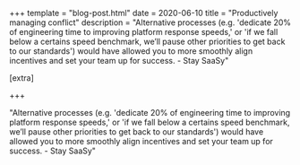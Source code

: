 +++
template = "blog-post.html"
date = 2020-06-10
title = "Productively managing conflict"
description = "Alternative processes (e.g. 'dedicate 20% of engineering time to improving platform response speeds,' or 'if we fall below a certains speed benchmark, we’ll pause other priorities to get back to our standards') would have allowed you to more smoothly align incentives and set your team up for success. - Stay SaaSy" 

[extra]

+++

"Alternative processes (e.g. 'dedicate 20% of engineering time to improving platform response speeds,' or 'if we fall below a certains speed benchmark, we’ll pause other priorities to get back to our standards') would have allowed you to more smoothly align incentives and set your team up for success. - Stay SaaSy" 